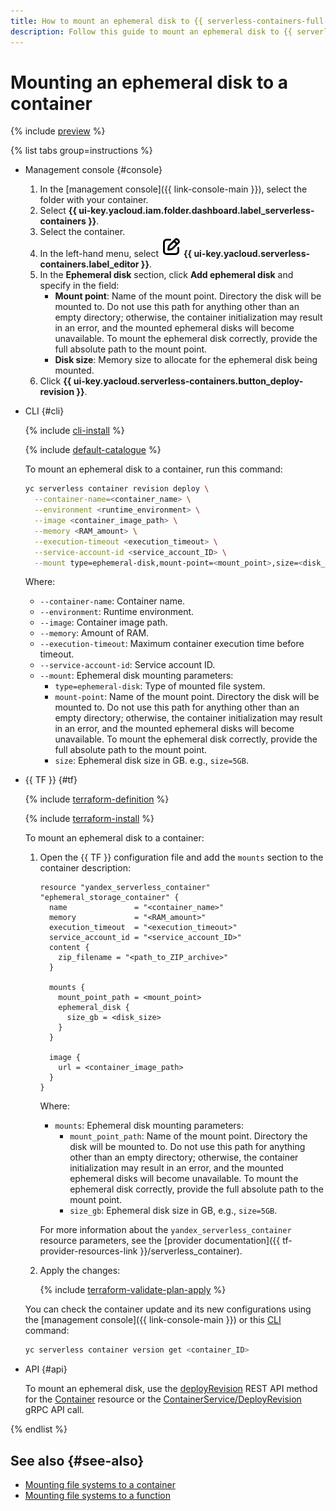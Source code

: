 ```yaml
---
title: How to mount an ephemeral disk to {{ serverless-containers-full-name }}
description: Follow this guide to mount an ephemeral disk to {{ serverless-containers-name }}.
---
```


# Mounting an ephemeral disk to a container

{% include [preview](../../_includes/note-preview-by-request.md) %}

{% list tabs group=instructions %}

- Management console {#console}
    
    1. In the [management console]({{ link-console-main }}), select the folder with your container.
    1. Select **{{ ui-key.yacloud.iam.folder.dashboard.label_serverless-containers }}**.
    1. Select the container.
    1. In the left-hand menu, select ![image](../../_assets/console-icons/pencil-to-square.svg) **{{ ui-key.yacloud.serverless-containers.label_editor }}**.
    1. In the **Ephemeral disk** section, click **Add ephemeral disk** and specify in the field:
       * **Mount point**: Name of the mount point. Directory the disk will be mounted to. Do not use this path for anything other than an empty directory; otherwise, the container initialization may result in an error, and the mounted ephemeral disks will become unavailable. To mount the ephemeral disk correctly, provide the full absolute path to the mount point.
       * **Disk size**: Memory size to allocate for the ephemeral disk being mounted.
    1. Click **{{ ui-key.yacloud.serverless-containers.button_deploy-revision }}**.

- CLI {#cli}

  {% include [cli-install](../../_includes/cli-install.md) %}

  {% include [default-catalogue](../../_includes/default-catalogue.md) %}

  To mount an ephemeral disk to a container, run this command:

  ```bash
  yc serverless container revision deploy \
    --container-name=<container_name> \
    --environment <runtime_environment> \
    --image <container_image_path> \
    --memory <RAM_amount> \
    --execution-timeout <execution_timeout> \
    --service-account-id <service_account_ID> \
    --mount type=ephemeral-disk,mount-point=<mount_point>,size=<disk_size>
  ```

  Where:

  * `--container-name`: Container name.
  * `--environment`: Runtime environment.
  * `--image`: Container image path.
  * `--memory`: Amount of RAM.
  * `--execution-timeout`: Maximum container execution time before timeout.
  * `--service-account-id`: Service account ID.
  * `--mount`: Ephemeral disk mounting parameters:
    * `type=ephemeral-disk`: Type of mounted file system.
    * `mount-point`: Name of the mount point. Directory the disk will be mounted to. Do not use this path for anything other than an empty directory; otherwise, the container initialization may result in an error, and the mounted ephemeral disks will become unavailable. To mount the ephemeral disk correctly, provide the full absolute path to the mount point.
    * `size`: Ephemeral disk size in GB. e.g., `size=5GB`.

- {{ TF }} {#tf}

  {% include [terraform-definition](../../_tutorials/_tutorials_includes/terraform-definition.md) %}

  {% include [terraform-install](../../_includes/terraform-install.md) %}

  To mount an ephemeral disk to a container:

  1. Open the {{ TF }} configuration file and add the `mounts` section to the container description:

      ```hcl
      resource "yandex_serverless_container" "ephemeral_storage_container" {
        name               = "<container_name>"
        memory             = "<RAM_amount>"
        execution_timeout  = "<execution_timeout>"
        service_account_id = "<service_account_ID>"
        content {
          zip_filename = "<path_to_ZIP_archive>"
        }

        mounts {
          mount_point_path = <mount_point>
          ephemeral_disk {
            size_gb = <disk_size>
          }
        }

        image {
          url = <container_image_path>
        }
      }
      ```

      Where:

      * `mounts`: Ephemeral disk mounting parameters:
        * `mount_point_path`: Name of the mount point. Directory the disk will be mounted to. Do not use this path for anything other than an empty directory; otherwise, the container initialization may result in an error, and the mounted ephemeral disks will become unavailable. To mount the ephemeral disk correctly, provide the full absolute path to the mount point.
        * `size_gb`: Ephemeral disk size in GB, e.g., `size=5GB`.

      For more information about the `yandex_serverless_container` resource parameters, see the [provider documentation]({{ tf-provider-resources-link }}/serverless_container).

  1. Apply the changes:

     {% include [terraform-validate-plan-apply](../../_tutorials/_tutorials_includes/terraform-validate-plan-apply.md) %}

  You can check the container update and its new configurations using the [management console]({{ link-console-main }}) or this [CLI](../../cli/quickstart.md) command:

  ```bash
  yc serverless container version get <container_ID>
  ```

- API {#api}

  To mount an ephemeral disk, use the [deployRevision](../containers/api-ref/Container/deployRevision.md) REST API method for the [Container](../containers/api-ref/Container/index.md) resource or the [ContainerService/DeployRevision](../containers/api-ref/grpc/Container/deployRevision.md) gRPC API call.

{% endlist %}

## See also {#see-also}

* [Mounting file systems to a container](../concepts/mounting.md)
* [Mounting file systems to a function](../../functions/concepts/mounting.md)
